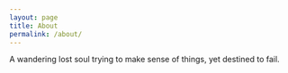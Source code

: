 ```yaml
---
layout: page
title: About
permalink: /about/
---
```


A wandering lost soul trying to make sense of things, yet destined to fail.

